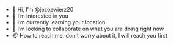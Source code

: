 - 👋 Hi, I’m @jezozwierz20
- 👀 I’m interested in you
- 🌱 I’m currently learning your location
- 💞️ I’m looking to collaborate on what you are doing right now
- 📫 How to reach me, don't worry about it, I will reach you first

<!---
jezozwierz20/jezozwierz20 is a ✨ special ✨ repository because its `README.md` (this file) appears on your GitHub profile.
You can click the Preview link to take a look at your changes.
--->
